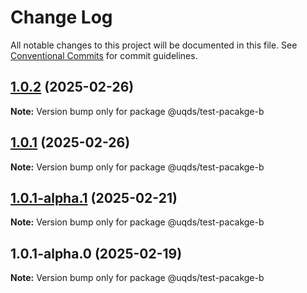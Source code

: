 # Change Log

All notable changes to this project will be documented in this file.
See [Conventional Commits](https://conventionalcommits.org) for commit guidelines.

## [1.0.2](https://github.com/uq-its-ss/design-system-test/compare/@uqds/test-pacakge-b@1.0.1-alpha.1...@uqds/test-pacakge-b@1.0.2) (2025-02-26)

**Note:** Version bump only for package @uqds/test-pacakge-b





## [1.0.1](https://github.com/uq-its-ss/design-system-test/compare/@uqds/test-pacakge-b@1.0.1-alpha.1...@uqds/test-pacakge-b@1.0.1) (2025-02-26)

**Note:** Version bump only for package @uqds/test-pacakge-b





## [1.0.1-alpha.1](https://github.com/uq-its-ss/design-system-test/compare/@uqds/test-pacakge-b@1.0.1-alpha.0...@uqds/test-pacakge-b@1.0.1-alpha.1) (2025-02-21)

**Note:** Version bump only for package @uqds/test-pacakge-b





## 1.0.1-alpha.0 (2025-02-19)

**Note:** Version bump only for package @uqds/test-pacakge-b

